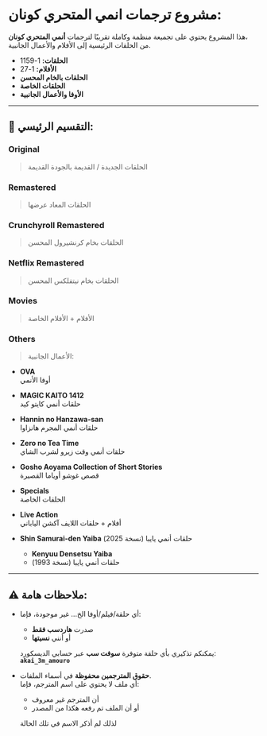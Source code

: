 # مشروع ترجمات انمي المتحري كونان:
هذا المشروع يحتوي على تجميعة منظمة وكاملة تقريبًا لترجمات **أنمي المتحري كونان**،  
من الحلقات الرئيسية إلى الأفلام والأعمال الجانبية.

- **الحلقات:** 1-1159
- **الأفلام:** 1-27
- **الحلقات بالخام المحسن**  
- **الحلقات الخاصة**  
- **الأوفا والأعمال الجانبية**

---

## 📂 التقسيم الرئيسي:

### **Original**
> الحلقات الجديدة / القديمة بالجودة القديمة

### **Remastered**
> الحلقات المعاد عرضها

### **Crunchyroll Remastered**
> الحلقات بخام كرنشيرول المحسن

### **Netflix Remastered**
> الحلقات بخام نيتفلكس المحسن

### **Movies**
> الأفلام + الأفلام الخاصة

### **Others**
> الأعمال الجانبية:

- **OVA**  
  أوفا الأنمي

- **MAGIC KAITO 1412**  
  حلقات أنمي كايتو كيد

- **Hannin no Hanzawa-san**  
  حلقات أنمي المجرم هانزاوا

- **Zero no Tea Time**  
  حلقات أنمي وقت زيرو لشرب الشاي

- **Gosho Aoyama Collection of Short Stories**  
  قصص غوشو أوياما القصيرة

- **Specials**  
  الحلقات الخاصة

- **Live Action**  
  أفلام + حلقات اللايف آكشن الياباني

- **Shin Samurai-den Yaiba**
  حلقات أنمي يايبا (نسخة 2025)
  - **Kenyuu Densetsu Yaiba**
  - حلقات أنمي يايبا (نسخة 1993)
---

## ⚠️ ملاحظات هامة:

- أي حلقة/فيلم/أوفا الخ... غير موجودة، فإما:
  - صدرت **هاردسب فقط**
  - أو أنني **نسيتها**  

  يمكنكم تذكيري بأي حلقة متوفرة **سوفت سب** عبر حسابي الديسكورد:  
  **`akai_3m_amouro`**

- **حقوق المترجمين محفوظة** في أسماء الملفات.  
  أي ملف لا يحتوي على اسم المترجم، فإما:
  - أن المترجم غير معروف  
  - أو أن الملف تم رفعه هكذا من المصدر  

  لذلك لم أذكر الاسم في تلك الحالة
